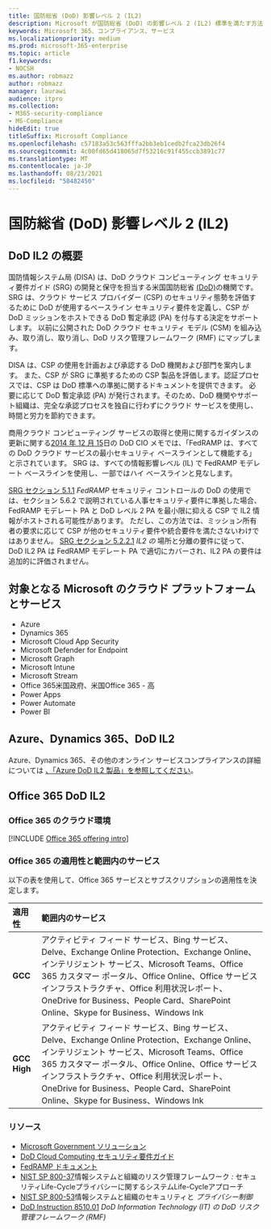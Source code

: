 ```yaml
---
title: 国防総省 (DoD) 影響レベル 2 (IL2)
description: Microsoft が国防総省 (DoD) の影響レベル 2 (IL2) 標準を満たす方法について説明します。
keywords: Microsoft 365、コンプライアンス、サービス
ms.localizationpriority: medium
ms.prod: microsoft-365-enterprise
ms.topic: article
f1.keywords:
- NOCSH
ms.author: robmazz
author: robmazz
manager: laurawi
audience: itpro
ms.collection:
- M365-security-compliance
- MS-Compliance
hideEdit: true
titleSuffix: Microsoft Compliance
ms.openlocfilehash: c57183a53c563fffa2bb3eb1cedb2fca23db26f4
ms.sourcegitcommit: 4c00fd65d418065d7f53216c91f455ccb3891c77
ms.translationtype: MT
ms.contentlocale: ja-JP
ms.lasthandoff: 08/23/2021
ms.locfileid: "58482450"
---
```

# <a name="department-of-defense-dod-impact-level-2-il2"></a>国防総省 (DoD) 影響レベル 2 (IL2)

## <a name="dod-il2-overview"></a>DoD IL2 の概要

国防情報システム局 (DISA) は、DoD クラウド コンピューティング セキュリティ要件ガイド (SRG) の開発と保守を担当する米国国防総省 [(DoD)](https://dl.dod.cyber.mil/wp-content/uploads/cloud/SRG/index.html)の機関です。 SRG は、クラウド サービス プロバイダー (CSP) のセキュリティ態勢を評価するために DoD が使用するベースライン セキュリティ要件を定義し、CSP が DoD ミッションをホストできる DoD 暫定承認 (PA) を付与する決定をサポートします。 以前に公開された DoD クラウド セキュリティ モデル (CSM) を組み込み、取り消し、取り消し、DoD リスク管理フレームワーク (RMF) にマップします。

DISA は、CSP の使用を計画および承認する DoD 機関および部門を案内します。 また、CSP が SRG に準拠するための CSP 製品を評価します。認証プロセスでは、CSP は DoD 標準への準拠に関するドキュメントを提供できます。 必要に応じて DoD 暫定承認 (PA) が発行されます。そのため、DoD 機関やサポート組織は、完全な承認プロセスを独自に行わずにクラウド サービスを使用し、時間と労力を節約できます。

商用クラウド コンピューティング サービスの取得と使用に関するガイダンスの更新に関する[2014 年 12 月 15](https://www.esi.mil/contentview.aspx?id=585)日の DoD CIO メモでは、「FedRAMP は、すべての DoD クラウド サービスの最小セキュリティ ベースラインとして機能する」と示されています。 SRG は、すべての情報影響レベル (IL) で FedRAMP モデレート ベースラインを使用し、一部ではハイ ベースラインと見なします。

[SRG セクション 5.1.1](https://dl.dod.cyber.mil/wp-content/uploads/cloud/SRG/index.html#5SECURITYREQUIREMENTS) *FedRAMP* セキュリティ コントロールの DoD の使用では、セクション 5.6.2 で説明されている人事セキュリティ要件に準拠した場合、FedRAMP モデレート PA と DoD レベル 2 PA を最小限に抑える CSP で IL2 情報がホストされる可能性があります。 ただし、この方法では、ミッション所有者の要求に応じて CSP が他のセキュリティ要件や統合要件を満たさないわけではありません。 [SRG セクション 5.2.2.1](https://dl.dod.cyber.mil/wp-content/uploads/cloud/SRG/index.html#5.2LegalConsiderations) *IL2 の* 場所と分離の要件に従って、DoD IL2 PA は FedRAMP モデレート PA で適切にカバーされ、IL2 PA の要件は追加的に評価されません。

## <a name="microsoft-in-scope-cloud-platforms--services"></a>対象となる Microsoft のクラウド プラットフォームとサービス

- Azure
- Dynamics 365
- Microsoft Cloud App Security
- Microsoft Defender for Endpoint
- Microsoft Graph
- Microsoft Intune
- Microsoft Stream
- Office 365米国政府、米国Office 365 - 高
- Power Apps
- Power Automate
- Power BI

## <a name="azure-dynamics-365-and-dod-il2"></a>Azure、Dynamics 365、DoD IL2

Azure、Dynamics 365、その他のオンライン サービスコンプライアンスの詳細については [、「Azure DoD IL2 製品」を参照してください](/azure/compliance/offerings/offering-dod-il2)。

## <a name="office-365-and-dod-il2"></a>Office 365 DoD IL2

### <a name="office-365-cloud-environments"></a>Office 365 のクラウド環境

[!INCLUDE [Office 365 offering intro](../includes/o365-offering-introduction.md)]

### <a name="office-365-applicability-and-in-scope-services"></a>Office 365 の適用性と範囲内のサービス

以下の表を使用して、Office 365 サービスとサブスクリプションの適用性を決定します。

| **適用性** | **範囲内のサービス** |
|:------------------|:----------------------|
| **GCC** | アクティビティ フィード サービス、Bing サービス、Delve、Exchange Online Protection、Exchange Online、インテリジェント サービス、Microsoft Teams、Office 365 カスタマー ポータル、Office Online、Office サービス インフラストラクチャ、Office 利用状況レポート、OneDrive for Business、People Card、SharePoint Online、Skype for Business、Windows Ink |
| **GCC High** | アクティビティ フィード サービス、Bing サービス、Delve、Exchange Online Protection、Exchange Online、インテリジェント サービス、Microsoft Teams、Office 365 カスタマー ポータル、Office Online、Office サービス インフラストラクチャ、Office 利用状況レポート、OneDrive for Business、People Card、SharePoint Online、Skype for Business、Windows Ink |

### <a name="resources"></a>リソース

- [Microsoft Government ソリューション](https://www.microsoft.com/enterprise/government)
- [DoD Cloud Computing セキュリティ要件ガイド](https://dl.dod.cyber.mil/wp-content/uploads/cloud/SRG/index.html)
- [FedRAMP ドキュメント](https://www.fedramp.gov/documents/)
- [NIST SP 800-37](https://csrc.nist.gov/publications/detail/sp/800-37/rev-2/final)情報システムと組織のリスク管理フレームワーク *:* セキュリティLife-Cycleプライバシーに関するシステムLife-Cycleアプローチ
- [NIST SP 800-53](https://csrc.nist.gov/Projects/risk-management/sp800-53-controls/release-search#!/800-53)情報システムと組織のセキュリティと *プライバシー制御*
- [DoD Instruction 8510.01](https://www.esd.whs.mil/Portals/54/Documents/DD/issuances/dodi/851001p.pdf) *DoD Information Technology (IT) の DoD リスク管理フレームワーク (RMF)*
